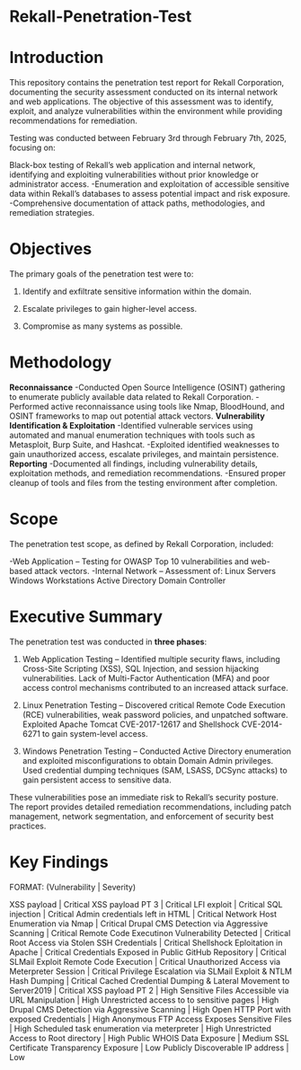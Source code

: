 # Rekall-Penetration-Test
# Introduction
This repository contains the penetration test report for Rekall Corporation, documenting the security assessment conducted on its internal network and web applications. The objective of this assessment was to identify, exploit, and analyze vulnerabilities within the environment while providing recommendations for remediation.

Testing was conducted between February 3rd through February 7th, 2025, focusing on:

Black-box testing of Rekall’s web application and internal network, identifying and exploiting vulnerabilities without prior knowledge or administrator access.
-Enumeration and exploitation of accessible sensitive data within Rekall’s databases to assess potential impact and risk exposure.
-Comprehensive documentation of attack paths, methodologies, and remediation strategies.
# Objectives
The primary goals of the penetration test were to:

1. Identify and exfiltrate sensitive information within the domain.

2. Escalate privileges to gain higher-level access.

3. Compromise as many systems as possible.

# Methodology
**Reconnaissance**
-Conducted Open Source Intelligence (OSINT) gathering to enumerate publicly available data related to Rekall Corporation.
-Performed active reconnaissance using tools like Nmap, BloodHound, and OSINT frameworks to map out potential attack vectors.
**Vulnerability Identification & Exploitation**
-Identified vulnerable services using automated and manual enumeration techniques with tools such as Metasploit, Burp Suite, and Hashcat.
-Exploited identified weaknesses to gain unauthorized access, escalate privileges, and maintain persistence.
**Reporting**
-Documented all findings, including vulnerability details, exploitation methods, and remediation recommendations.
-Ensured proper cleanup of tools and files from the testing environment after completion.
# Scope
The penetration test scope, as defined by Rekall Corporation, included:

-Web Application – Testing for OWASP Top 10 vulnerabilities and web-based attack vectors.
-Internal Network – Assessment of:
  Linux Servers
  Windows Workstations
  Active Directory Domain Controller
# Executive Summary
The penetration test was conducted in **three phases**:

1. Web Application Testing – Identified multiple security flaws, including Cross-Site Scripting (XSS), SQL Injection, and session hijacking vulnerabilities. Lack of Multi-Factor Authentication (MFA) and poor access control mechanisms contributed to an increased attack surface.

2. Linux Penetration Testing – Discovered critical Remote Code Execution (RCE) vulnerabilities, weak password policies, and unpatched software. Exploited Apache Tomcat CVE-2017-12617 and Shellshock CVE-2014-6271 to gain system-level access.

3. Windows Penetration Testing – Conducted Active Directory enumeration and exploited misconfigurations to obtain Domain Admin privileges. Used credential dumping techniques (SAM, LSASS, DCSync attacks) to gain persistent access to sensitive data.

These vulnerabilities pose an immediate risk to Rekall’s security posture. The report provides detailed remediation recommendations, including patch management, network segmentation, and enforcement of security best practices.

# Key Findings
FORMAT: (Vulnerability | Severity)

XSS payload | Critical
XSS payload PT 3 | Critical
LFI exploit | Critical
SQL injection | Critical
Admin credentials left in HTML | Critical
Network Host Enumeration via Nmap | Critical
Drupal CMS Detection via Aggressive Scanning | Critical
Remote Code Executinon Vulnerability Detected | Critical
Root Access via Stolen SSH Credentials | Critical
Shellshock Eploitation in Apache | Critical
Credentials Exposed in Public GitHub Repository | Critical
SLMail Exploit Remote Code Execution | Critical
Unauthorized Access via Meterpreter Session | Critical
Privilege Escalation via SLMail Exploit & NTLM Hash Dumping | Critical
Cached Credential Dumping & Lateral Movement to Server2019 | Critical
XSS payload PT 2 | High
Sensitive Files Accessible via URL Manipulation | High
Unrestricted access to to sensitive pages | High
Drupal CMS Detection via Aggressive Scanning | High
Open HTTP Port with exposed Credentials | High
Anonymous FTP Access Exposes Sensitive Files | High
Scheduled task enumeration via meterpreter | High
Unrestricted Access to Root directory | High
Public WHOIS Data Exposure | Medium
SSL Certificate Transparency Exposure | Low
Publicly Discoverable IP address | Low
